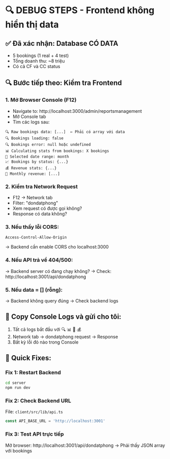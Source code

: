 # 🔍 DEBUG STEPS - Frontend không hiển thị data

## ✅ Đã xác nhận: Database CÓ DATA
- 5 bookings (1 real + 4 test)
- Tổng doanh thu: ~8 triệu
- Có cả CF và CC status

## 🔍 Bước tiếp theo: Kiểm tra Frontend

### 1. Mở Browser Console (F12)
   - Navigate to: http://localhost:3000/admin/reportsmanagement
   - Mở Console tab
   - Tìm các logs sau:

```
🔍 Raw bookings data: [...]  ← Phải có array với data
🔍 Bookings loading: false
🔍 Bookings error: null hoặc undefined
📊 Calculating stats from bookings: X bookings
📅 Selected date range: month
📈 Bookings by status: {...}
💰 Revenue stats: {...}
📅 Monthly revenue: [...]
```

### 2. Kiểm tra Network Request
   - F12 → Network tab
   - Filter: "dondatphong"
   - Xem request có được gọi không?
   - Response có data không?

### 3. Nếu thấy lỗi CORS:
   ```
   Access-Control-Allow-Origin
   ```
   → Backend cần enable CORS cho localhost:3000

### 4. Nếu API trả về 404/500:
   → Backend server có đang chạy không?
   → Check: http://localhost:3001/api/dondatphong

### 5. Nếu data = [] (rỗng):
   → Backend không query đúng
   → Check backend logs

## 🎯 Copy Console Logs và gửi cho tôi:
1. Tất cả logs bắt đầu với 🔍 📊 📅 💰
2. Network tab → dondatphong request → Response
3. Bất kỳ lỗi đỏ nào trong Console

## 🚨 Quick Fixes:

### Fix 1: Restart Backend
```bash
cd server
npm run dev
```

### Fix 2: Check Backend URL
File: `client/src/lib/api.ts`
```typescript
const API_BASE_URL = 'http://localhost:3001'
```

### Fix 3: Test API trực tiếp
Mở browser: http://localhost:3001/api/dondatphong
→ Phải thấy JSON array với bookings

